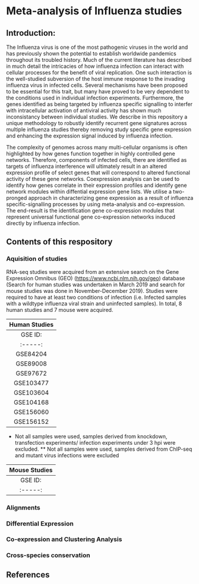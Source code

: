 # Meta-analysis of Influenza studies

## Introduction:
The Influenza virus is one of the most pathogenic viruses in the world and has previously shown the potential to establish worldwide pandemics throughout its troubled history. Much of the current literature has described in much detail the intricacies of how influenza infection can interact with cellular processes for the benefit of viral replication. One such interaction is the well-studied subversion of the host immune response to the invading influenza virus in infected cells. Several mechanisms have been proposed to be essential for this trait, but many have proved to be very dependent to the conditions used in individual infection experiments. Furthermore, the genes identified as being targeted by influenza specific signalling to interfer with intracellular activation of antiviral activity has shown much inconsistancy between individual studies. We describe in this repository a unique methodology to robustly identify recurrent gene signatures across multiple influenza studies thereby removing study specific gene expression and enhancing the expression signal induced by influenza infection. 

The complexity of genomes across many multi-cellular organisms is often highlighted by how genes function together in highly controlled gene networks. Therefore, components of infected cells, there are identified as targets of influenza interference will ultimately result in an altered expression profile of select genes that will correspond to altered functional activity of these gene networks. Coexpression analysis can be used to identify how genes correlate in their expression profiles and identify gene network modules within diffential expression gene lists. We utilise a two-pronged approach in characterizing gene expression as a result of influenza specific-signalling processes by using meta-analysis and co-expression. The end-result is the identification gene co-expression modules that represent universal functional gene co-expression networks induced directly by influenza infection.

## Contents of this respository

### Aquisition of studies

RNA-seq studies were acquired from an extensive search on the Gene Expression Omnibus (GEO) (https://www.ncbi.nlm.nih.gov/geo) database (Search for human studies was undertaken in March 2019 and search for mouse studies was done in November-December 2019). Studies were required to have at least two conditions of infection (i.e. Infected samples with a wildtype influenza viral strain and uninfected samples). In total, 8 human studies and 7 mouse were acquired. 

|Human Studies|
|:----------------------------------------------------------------------:|
|GSE ID:|SRA ID:|Molecule:|Library Preparation:|Sample Number:|Citation:|
|:-----:|:-----:|:-----:|:-----:|:-----:|:-----:|:-----:|
|GSE84204|SRP078169|Total RNA|Paired-end|15|Alculumbre et al., 2018|
|GSE89008|SRP091886|Total RNA|Paired-end|52*|Heinz et al., 2018|
|GSE97672|SRP103821|Total RNA|Paired-end|64*|Heinz et al., 2018|
|GSE103477|SRP117084|Total RNA|Paired-end/Single-end|20**|Heinz et al., 2018|
|GSE103604|SRP117055|Total RNA|Paired-end/Single-end|24*|Zhao et al., 2018|
|GSE104168|SRP118721|Total RNA|Single-end|30*|Forst et al., 2017|
|GSE156060|SRP277089|Total RNA|Paired-end|24**|This study|
|GSE156152|SRP277269|Total RNA|Paired-end|12*|This study|

* Not all samples were used, samples derived from knockdown, transfection experiments/ infection experiments under 3 hpi were excluded.
** Not all samples were used, samples derived from ChIP-seq and mutant virus infections were excluded

|Mouse Studies|
|:------:|
|GSE ID:|SRA ID:|Molecule:|Library Preparation:|Sample Number:|Citation:|
|:-----:|:-----:|:-----:|:-----:|:-----:|:-----:|:-----:|


### Alignments

### Differential Expression

### Co-expression and Clustering Analysis

### Cross-species conservation

###

## References

